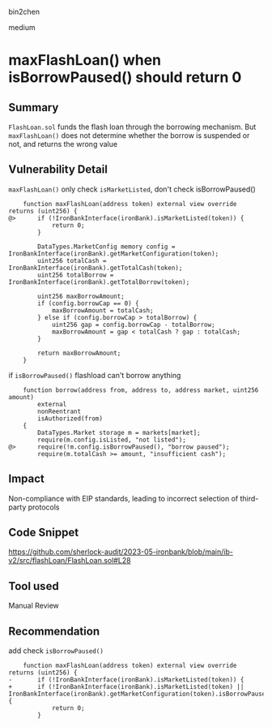 bin2chen

medium

# maxFlashLoan() when isBorrowPaused() should return 0

## Summary
`FlashLoan.sol` funds the flash loan through the borrowing mechanism.
But `maxFlashLoan()` does not determine whether the borrow is suspended or not, and returns the wrong value

## Vulnerability Detail
`maxFlashLoan()` only check `isMarketListed`,  don't check isBorrowPaused()
```solidity
    function maxFlashLoan(address token) external view override returns (uint256) {
@>      if (!IronBankInterface(ironBank).isMarketListed(token)) {
            return 0;
        }

        DataTypes.MarketConfig memory config = IronBankInterface(ironBank).getMarketConfiguration(token);
        uint256 totalCash = IronBankInterface(ironBank).getTotalCash(token);
        uint256 totalBorrow = IronBankInterface(ironBank).getTotalBorrow(token);

        uint256 maxBorrowAmount;
        if (config.borrowCap == 0) {
            maxBorrowAmount = totalCash;
        } else if (config.borrowCap > totalBorrow) {
            uint256 gap = config.borrowCap - totalBorrow;
            maxBorrowAmount = gap < totalCash ? gap : totalCash;
        }

        return maxBorrowAmount;
    }
```

if `isBorrowPaused()` flashload can't borrow anything

```solidity
    function borrow(address from, address to, address market, uint256 amount)
        external
        nonReentrant
        isAuthorized(from)
    {
        DataTypes.Market storage m = markets[market];
        require(m.config.isListed, "not listed");
@>      require(!m.config.isBorrowPaused(), "borrow paused");
        require(m.totalCash >= amount, "insufficient cash");
```

## Impact

Non-compliance with EIP standards, leading to incorrect selection of third-party protocols

## Code Snippet
https://github.com/sherlock-audit/2023-05-ironbank/blob/main/ib-v2/src/flashLoan/FlashLoan.sol#L28

## Tool used

Manual Review

## Recommendation
add check `isBorrowPaused()`

```solidity
    function maxFlashLoan(address token) external view override returns (uint256) {
-       if (!IronBankInterface(ironBank).isMarketListed(token)) {
+       if (!IronBankInterface(ironBank).isMarketListed(token) || IronBankInterface(ironBank).getMarketConfiguration(token).isBorrowPaused()) {
            return 0;
        }
```
